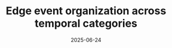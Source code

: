 ---
title: "Edge event organization across temporal categories"
project_id: bold_connectivity_dynamics
date: 2025-06-24
conference_id: "OHBM_2025"
presenters:
   - joshua_faskowitz
   - javier_gonzalez-castillo
   - peter_bandettini
summary: 
file: /assets/presentations/faskowitz_ohbm2025_v4.pdf
filename: faskowitz_ohbm2025_v4.pdf
layout: presentation
---
